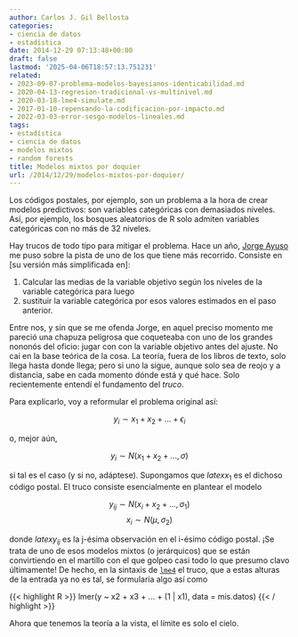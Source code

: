 ```yaml
---
author: Carlos J. Gil Bellosta
categories:
- ciencia de datos
- estadística
date: 2014-12-29 07:13:48+00:00
draft: false
lastmod: '2025-04-06T18:57:13.751231'
related:
- 2023-09-07-problema-modelos-bayesianos-identicabilidad.md
- 2020-04-13-regresion-tradicional-vs-multinivel.md
- 2020-03-18-lme4-simulate.md
- 2017-01-10-repensando-la-codificacion-por-impacto.md
- 2022-03-03-error-sesgo-modelos-lineales.md
tags:
- estadística
- ciencia de datos
- modelos mixtos
- random forests
title: Modelos mixtos por doquier
url: /2014/12/29/modelos-mixtos-por-doquier/
---
```


Los códigos postales, por ejemplo, son un problema a la hora de crear modelos predictivos: son variables categóricas con demasiados niveles. Así, por ejemplo, los bosques aleatorios de R solo admiten variables categóricas con no más de 32 niveles.

Hay trucos de todo tipo para mitigar el problema. Hace un año, [Jorge Ayuso](https://twitter.com/jayusor) me puso sobre la pista de uno de los que tiene más recorrido. Consiste en [su versión más simplificada en]:

1. Calcular las medias de la variable objetivo según los niveles de la variable categórica para luego
2. sustituir la variable categórica por esos valores estimados en el paso anterior.

Entre nos, y sin que se me ofenda Jorge, en aquel preciso momento me pareció una chapuza peligrosa que coqueteaba con uno de los grandes nononós del oficio: jugar con con la variable objetivo antes del ajuste. No caí en la base teórica de la cosa. La teoría, fuera de los libros de texto, solo llega hasta donde llega; pero si uno la sigue, aunque solo sea de reojo y a distancia, sabe en cada momento dónde está y qué hace. Solo recientemente entendí el fundamento del _truco_.

Para explicarlo, voy a reformular el problema original así:


$$ y_i \sim x_1 + x_2 + \dots + \epsilon_i$$

o, mejor aún,

$$ y_i \sim N(x_1 + x_2 + \dots, \sigma)$$

si tal es el caso (y si no, adáptese). Supongamos que $latex x_1$ es el dichoso código postal. El truco consiste esencialmente en plantear el modelo

$$ y_{ij} \sim N(x_i + x_2 + \dots, \sigma_1)$$
$$ x_i \sim N(\mu, \sigma_2)$$

donde $latex y_{ij}$ es la j-ésima observación en el i-ésimo código postal. ¡Se trata de uno de esos modelos mixtos (o jerárquicos) que se están convirtiendo en el martillo con el que golpeo casi todo lo que presumo clavo últimamente! De hecho, en la sintaxis de [`lme4`](http://cran.r-project.org/web/packages/lme4/index.html) el truco, que a estas alturas de la entrada ya no es tal, se formularía algo así como

{{< highlight R >}}
lmer(y ~ x2 + x3 + ... + (1 | x1), data = mis.datos)
{{< / highlight >}}

Ahora que tenemos la teoría a la vista, el límite es solo el cielo.